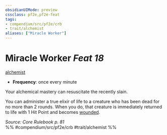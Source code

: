 ```yaml
---
obsidianUIMode: preview
cssclass: pf2e,pf2e-feat
tags:
- compendium/src/pf2e/crb
- trait/alchemist
aliases: ["Miracle Worker"]
---
```

# Miracle Worker  *Feat 18*  
[alchemist](/rules/traits/alchemist.md)  

- **Frequency**: once every minute

Your alchemical mastery can resuscitate the recently slain.

You can administer a true elixir of life to a creature who has been dead for no more than 2 rounds. When you do, that creature is immediately returned to life with 1 Hit Point and becomes [wounded](/rules/conditions.md#Wounded).

*Source: Core Rulebook p. 81*  
%% #compendium/src/pf2e/crb #trait/alchemist %%